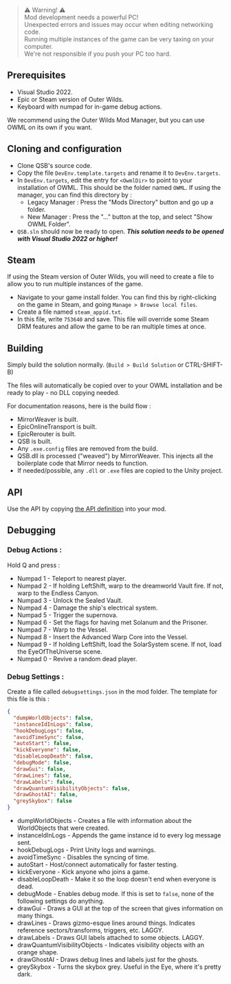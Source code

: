 > :warning: Warning! :warning:  
Mod development needs a powerful PC!  
Unexpected errors and issues may occur when editing networking code.  
Running multiple instances of the game can be very taxing on your computer.  
We're not responsible if you push your PC too hard.

## Prerequisites
- Visual Studio 2022.
- Epic or Steam version of Outer Wilds.
- Keyboard with numpad for in-game debug actions.

We recommend using the Outer Wilds Mod Manager, but you can use OWML on its own if you want.

## Cloning and configuration
- Clone QSB's source code.
- Copy the file `DevEnv.template.targets` and rename it to `DevEnv.targets`.
- In `DevEnv.targets`, edit the entry for `<OwmlDir>` to point to your installation of OWML. This should be the folder named `OWML`. If using the manager, you can find this directory by :
	- Legacy Manager : Press the "Mods Directory" button and go up a folder.
	- New Manager : Press the "..." button at the top, and select "Show OWML Folder".
- `QSB.sln` should now be ready to open. ***This solution needs to be opened with Visual Studio 2022 or higher!***
 
## Steam
If using the Steam version of Outer Wilds, you will need to create a file to allow you to run multiple instances of the game.
- Navigate to your game install folder. You can find this by right-clicking on the game in Steam, and going `Manage > Browse local files`.
- Create a file named `steam_appid.txt`.
- In this file, write `753640` and save.
This file will override some Steam DRM features and allow the game to be ran multiple times at once.

## Building
Simply build the solution normally. (`Build > Build Solution` or CTRL-SHIFT-B)

The files will automatically be copied over to your OWML installation and be ready to play - no DLL copying needed.

For documentation reasons, here is the build flow :

- MirrorWeaver is built.
- EpicOnlineTransport is built.
- EpicRerouter is built.
- QSB is built.
- Any `.exe.config` files are removed from the build.
- QSB.dll is processed ("weaved") by MirrorWeaver. This injects all the boilerplate code that Mirror needs to function.
- If needed/possible, any `.dll` or `.exe` files are copied to the Unity project.

## API

Use the API by copying [the API definition](https://github.com/misternebula/quantum-space-buddies/blob/master/QSB/API/IQSBAPI.cs) into your mod.

## Debugging
### Debug Actions :

Hold Q and press :

- Numpad 1 - Teleport to nearest player.
- Numpad 2 - If holding LeftShift, warp to the dreamworld Vault fire. If not, warp to the Endless Canyon.
- Numpad 3 - Unlock the Sealed Vault.
- Numpad 4 - Damage the ship's electrical system.
- Numpad 5 - Trigger the supernova.
- Numpad 6 - Set the flags for having met Solanum and the Prisoner.
- Numpad 7 - Warp to the Vessel.
- Numpad 8 - Insert the Advanced Warp Core into the Vessel.
- Numpad 9 - If holding LeftShift, load the SolarSystem scene. If not, load the EyeOfTheUniverse scene.
- Numpad 0 - Revive a random dead player.

### Debug Settings :

Create a file called `debugsettings.json` in the mod folder.
The template for this file is this :

```json
{
  "dumpWorldObjects": false,
  "instanceIdInLogs": false,
  "hookDebugLogs": false,
  "avoidTimeSync": false,
  "autoStart": false,
  "kickEveryone": false,
  "disableLoopDeath": false,
  "debugMode": false,
  "drawGui": false,
  "drawLines": false,
  "drawLabels": false,
  "drawQuantumVisibilityObjects": false,
  "drawGhostAI": false,
  "greySkybox": false
}
```

- dumpWorldObjects - Creates a file with information about the WorldObjects that were created.
- instanceIdInLogs - Appends the game instance id to every log message sent.
- hookDebugLogs - Print Unity logs and warnings.
- avoidTimeSync - Disables the syncing of time.
- autoStart - Host/connect automatically for faster testing.
- kickEveryone - Kick anyone who joins a game.
- disableLoopDeath - Make it so the loop doesn't end when everyone is dead.
- debugMode - Enables debug mode. If this is set to `false`, none of the following settings do anything.
- drawGui - Draws a GUI at the top of the screen that gives information on many things.
- drawLines - Draws gizmo-esque lines around things. Indicates reference sectors/transforms, triggers, etc. LAGGY.
- drawLabels - Draws GUI labels attached to some objects. LAGGY.
- drawQuantumVisibilityObjects - Indicates visibility objects with an orange shape.
- drawGhostAI - Draws debug lines and labels just for the ghosts.
- greySkybox - Turns the skybox grey. Useful in the Eye, where it's pretty dark.

